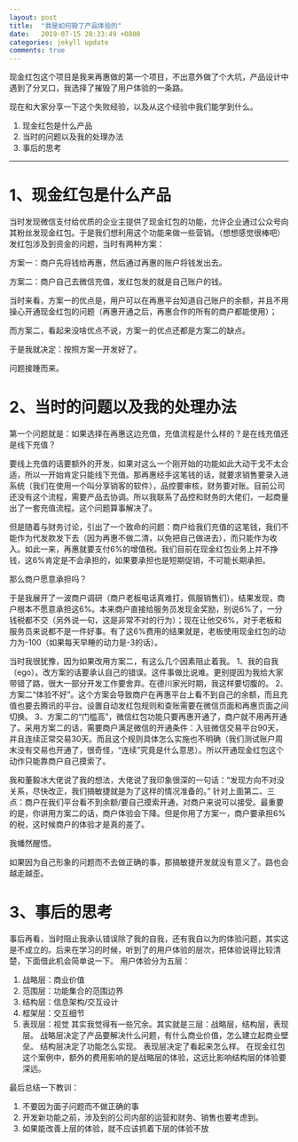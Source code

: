 ```yaml
---
layout: post
title:  "我是如何毁了产品体验的"
date:   2019-07-15 20:33:49 +0800
categories: jekyll update
comments: true
---
```


现金红包这个项目是我来再惠做的第一个项目，不出意外做了个大坑，产品设计中遇到了分叉口，我选择了摧毁了用户体验的一条路。

现在和大家分享一下这个失败经验，以及从这个经验中我们能学到什么。

1. 现金红包是什么产品
2. 当时的问题以及我的处理办法
3. 事后的思考

---
# 1、现金红包是什么产品

当时发现微信支付给优质的企业主提供了现金红包的功能，允许企业通过公众号向其粉丝发现金红包。于是我们想利用这个功能来做一些营销。（想想感觉很棒吧）
发红包涉及到资金的问题，当时有两种方案：

方案一：商户先将钱给再惠，然后通过再惠的账户将钱发出去。

方案二：商户自己去微信充值，发红包发的就是自己账户的钱。

当时来看，方案一的优点是，用户可以在再惠平台知道自己账户的余额，并且不用操心开通现金红包的问题（再惠开通之后，再惠合作的所有的商户都能使用）；

而方案二，看起来没啥优点不说，方案一的优点还都是方案二的缺点。

于是我就决定：按照方案一开发好了。

问题接踵而来。

# 2、当时的问题以及我的处理办法

第一个问题就是：如果选择在再惠这边充值，充值流程是什么样的？是在线充值还是线下充值？

要线上充值的话要额外的开发，如果对这么一个刚开始的功能如此大动干戈不太合适，所以一开始肯定只能线下充值。那再惠经手这笔钱的话，就要求销售要录入进系统（我们在使用一个叫分享销客的软件），品控要审核，财务要对账。目前公司还没有这个流程，需要产品去协调。所以我联系了品控和财务的大佬们，一起商量出了一套充值流程。这个问题算事解决了。

但是随着与财务讨论，引出了一个致命的问题：商户给我们充值的这笔钱，我们不能作为代发款发下去（因为再惠不做二清，以免把自己做进去），而只能作为收入。如此一来，再惠就要支付6%的增值税。我们目前在现金红包业务上并不挣钱，这6%肯定是不会承担的，如果要承担也是短期促销，不可能长期承担。

那么商户愿意承担吗？

于是我展开了一波商户调研（商户老板电话真难打，佩服销售们）。结果发现，商户根本不愿意承担这6%。本来商户直接给服务员发现金奖励，别说6%了，一分钱税都不交（另外说一句，这是非常不对的行为）；现在让他交6%，对于老板和服务员来说都不是一件好事。有了这6%费用的结果就是，老板使用现金红包的动力为-100（如果每天早睡的动力是-3的话）。

当时我很犹豫，因为如果改用方案二，有这么几个因素阻止着我。
1、我的自我（ego）。改方案的话要承认自己的错误。这件事做比说难。更别提因为我给大家带错了路，很大一部分开发工作要舍弃。在德川家光时期，我这样要切腹的。
2、方案二“体验不好”。这个方案会导致商户在再惠平台上看不到自己的余额，而且充值也要去腾讯的平台。设置自动发红包规则和查账需要在微信页面和再惠页面之间切换。
3、方案二的“门槛高”，微信红包功能只要再惠开通了，商户就不用再开通了。采用方案二的话，需要商户满足微信的开通条件：入驻微信交易平台90天，并且连续正常交易30天。而且这个规则具体怎么实施也不明确（我们测试账户周末没有交易也开通了，很奇怪，“连续”究竟是什么意思）。所以开通现金红包这个动作只能靠商户自己摸索了。

我和董毅冰大佬说了我的想法，大佬说了我印象很深的一句话：“发现方向不对没关系，尽快改正，我们搞敏捷就是为了这样的情况准备的。”
针对上面第二、三点：商户在我们平台看不到余额/要自己摸索开通，对商户来说可以接受。最重要的是，你讲用方案二的话，商户体验会下降。但是你用了方案一，商户要承担6%的税，这时候商户的体验才是真的差了。

我幡然醒悟。

如果因为自己形象的问题而不去做正确的事，那搞敏捷开发就没有意义了。路也会越走越歪。

# 3、事后的思考
事后再看，当时阻止我承认错误除了我的自我，还有我自以为的体验问题，其实这是不成立的。后来在学习的时候，听到了的用户体验的层次，把体验说得比较清楚，下面借此机会简单说一下。
用户体验分为五层：
1. 战略层：商业价值
2. 范围层：功能集合的范围边界
3. 结构层：信息架构/交互设计
4. 框架层：交互细节
5. 表现层：视觉
其实我觉得有一些冗余。其实就是三层：战略层，结构层，表现层。
战略层决定了产品要解决什么问题，有什么商业价值，怎么建立起商业壁垒。
结构层决定了功能怎么实现。
表现层决定了看起来怎么样。
在现金红包这个案例中，额外的费用影响的是战略层的体验，这远比影响结构层的体验要深远。

最后总结一下教训：

1. 不要因为面子问题而不做正确的事
2. 开发新功能之前，涉及到的公司内部的运营和财务、销售也要考虑到。
3. 如果能改善上层的体验，就不应该抓着下层的体验不放
